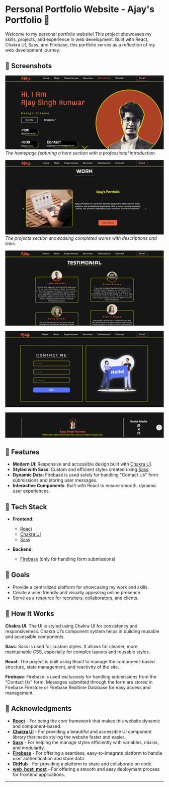 # Personal Portfolio Website - Ajay's Portfolio 🚀

Welcome to my personal portfolio website! This project showcases my skills, projects, and experience in web development. Built with React, Chakra UI, Sass, and Firebase, this portfolio serves as a reflection of my web development journey.

## 📸 Screenshots

![Homepage](public/homepage-screenshot.png)
_The homepage featuring a hero section with a professional introduction._

![Projects Section](public/other-screenshot.png)
_The projects section showcasing completed works with descriptions and links._

![Testimonial Section](public/other-screenshot2.png)

![Contact Section](public/other-screenshot3.png)

![Footer Section](public/other-screenshot4.png)


## 🚀 Features

- **Modern UI**: Responsive and accessible design built with [Chakra UI](https://chakra-ui.com/).
- **Styled with Sass**: Custom and efficient styles created using [Sass](https://sass-lang.com/).
- **Dynamic Data**: Firebase is used solely for handling "Contact Us" form submissions and storing user messages.
- **Interactive Components**: Built with React to ensure smooth, dynamic user experiences.


## 🔧 Tech Stack

- **Frontend**: 
  - [React](https://reactjs.org/)
  - [Chakra UI](https://chakra-ui.com/)
  - [Sass](https://sass-lang.com/)
  
- **Backend**: 
  - [Firebase](https://firebase.google.com/) (only for handling form submissions)
  



## 🎯 Goals

- Provide a centralized platform for showcasing my work and skills.
- Create a user-friendly and visually appealing online presence.
- Serve as a resource for recruiters, collaborators, and clients.

## 🔧 How It Works
**Chakra UI**: The UI is styled using Chakra UI for consistency and responsiveness. Chakra UI’s component system helps in building reusable and accessible components.

**Sass**: Sass is used for custom styles. It allows for cleaner, more maintainable CSS, especially for complex layouts and reusable styles.

**React**: The project is built using React to manage the component-based structure, state management, and reactivity of the site.

**Firebase**: Firebase is used exclusively for handling submissions from the "Contact Us" form. Messages submitted through the form are stored in Firebase Firestore or Firebase Realtime Database for easy access and management.

## 🙏 Acknowledgments

- **[React](https://reactjs.org/)** - For being the core framework that makes this website dynamic and component-based.
- **[Chakra UI](https://chakra-ui.com/)** - For providing a beautiful and accessible UI component library that made styling the website faster and easier.
- **[Sass](https://sass-lang.com/)** - For helping me manage styles efficiently with variables, mixins, and modularity.
- **[Firebase](https://firebase.google.com/)** - For offering a seamless, easy-to-integrate platform to handle user authentication and store data.
- **[GitHub](https://github.com/)** - For providing a platform to share and collaborate on code.
- **[web_host_most](https://webhostmost.com/)** - For offering a smooth and easy deployment process for frontend applications.
---
